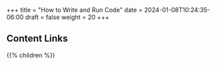 +++
title = "How to Write and Run Code"
date = 2024-01-08T10:24:35-06:00
draft = false
weight = 20
+++

## Content Links

{{% children %}}
